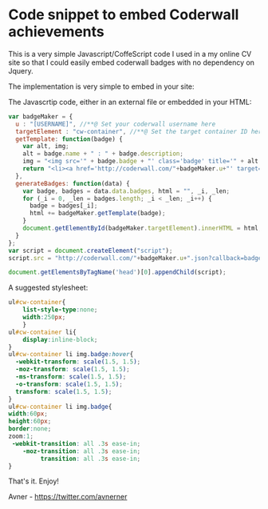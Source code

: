 Code snippet to embed Coderwall achievements
================================

  This is a very simple Javascript/CoffeScript code I used in a my online CV site so that I
  could easily embed coderwall badges with no dependency on Jquery.

The implementation is very simple to embed in your site:

The Javascrtip code, either in an external file or embedded in your HTML: 
```javascript
var badgeMaker = {
  u : "[USERNAME]", //**@ Set your coderwall username here 
  targetElement : "cw-container", //**@ Set the target container ID here.
  getTemplate: function(badge) {
    var alt, img;
    alt = badge.name + " : " + badge.description;
    img = "<img src='" + badge.badge + "' class='badge' title='" + alt +"'/>" ;
    return "<li><a href='http://coderwall.com/"+badgeMaker.u+"' target='_blank'>" + img + "</a></li>";
  },
  generateBadges: function(data) {
    var badge, badges = data.data.badges, html = "", _i, _len;
    for (_i = 0, _len = badges.length; _i < _len; _i++) {
      badge = badges[_i];
      html += badgeMaker.getTemplate(badge);
    }
    document.getElementById(badgeMaker.targetElement).innerHTML = html;
  }
};
var script = document.createElement("script");
script.src = "http://coderwall.com/"+badgeMaker.u+".json?callback=badgeMaker.generateBadges";

document.getElementsByTagName('head')[0].appendChild(script);
```

A suggested stylesheet:
```css
ul#cw-container{
	list-style-type:none;
	width:250px;
	}
ul#cw-container li{
	display:inline-block;
}
ul#cw-container li img.badge:hover{
  -webkit-transform: scale(1.5, 1.5);
  -moz-transform: scale(1.5, 1.5);
  -ms-transform: scale(1.5, 1.5);
  -o-transform: scale(1.5, 1.5);
  transform: scale(1.5, 1.5);
}
ul#cw-container li img.badge{
width:60px;
height:60px;
border:none;
zoom:1;
 -webkit-transition: all .3s ease-in;
	-moz-transition: all .3s ease-in;
		 transition: all .3s ease-in;
}
```

That's it. Enjoy!


Avner - https://twitter.com/avnerner